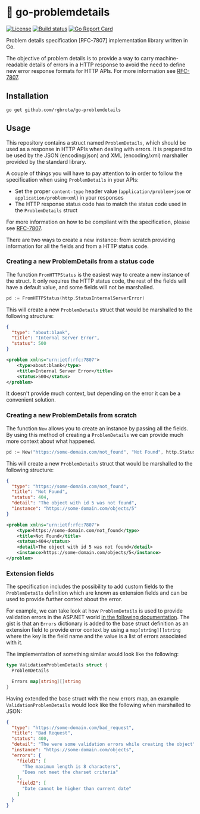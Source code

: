 # 📜 go-problemdetails

[![License](http://img.shields.io/badge/license-MIT-brightgreen.svg)](http://opensource.org/licenses/MIT)
[![Build status](https://github.com/rgbrota/go-problemdetails/actions/workflows/ci.yml/badge.svg)](https://github.com/rgbrota/go-problemdetails/actions/workflows/ci.yml)
[![Go Report Card](https://goreportcard.com/report/github.com/rgbrota/go-problemdetails)](https://goreportcard.com/report/github.com/rgbrota/go-problemdetails)

Problem details specification [RFC-7807] implementation library written in Go. 

The objective of problem details is to provide a way to carry machine-readable details of errors in a HTTP response to avoid the need to define new error response formats for HTTP APIs. For more information see [RFC-7807](https://www.rfc-editor.org/rfc/rfc7807).

## Installation

```go get github.com/rgbrota/go-problemdetails```

## Usage

This repository contains a struct named ```ProblemDetails```, which should be used as a response in HTTP APIs when dealing with errors. It is prepared to be used by the JSON (encoding/json) and XML (encoding/xml) marshaller provided by the standard library. 

A couple of things you will have to pay attention to in order to follow the specification when using ```ProblemDetails``` in your APIs:
- Set the proper ```content-type``` header value (```application/problem+json``` or ```application/problem+xml```) in your responses
- The HTTP response status code has to match the status code used in the ```ProblemDetails``` struct

For more information on how to be compliant with the specification, please see [RFC-7807](https://www.rfc-editor.org/rfc/rfc7807).

There are two ways to create a new instance: from scratch providing information for all the fields and from a HTTP status code.

### Creating a new ProblemDetails from a status code

The function ```FromHTTPStatus``` is the easiest way to create a new instance of the struct. It only requires the HTTP status code, the rest of the fields will have a default value, and some fields will not be marshalled.

```go
pd := FromHTTPStatus(http.StatusInternalServerError)
```

This will create a new ```ProblemDetails``` struct that would be marshalled to the following structure:

```json
{
  "type": "about:blank",
  "title": "Internal Server Error",
  "status": 500
}
```

```xml
<problem xmlns="urn:ietf:rfc:7807">
    <type>about:blank</type>
    <title>Internal Server Error</title>
    <status>500</status>
</problem>
```

It doesn't provide much context, but depending on the error it can be a convenient solution.

### Creating a new ProblemDetails from scratch

The function ```New``` allows you to create an instance by passing all the fields. By using this method of creating a ```ProblemDetails``` we can provide much more context about what happened.

```go
pd := New("https://some-domain.com/not_found", "Not Found", http.StatusNotFound, "The object with id 5 was not found", "https://some-domain.com/objects/5")
```

This will create a new ```ProblemDetails``` struct that would be marshalled to the following structure:

```json
{
  "type": "https://some-domain.com/not_found",
  "title": "Not Found",
  "status": 404,
  "detail": "The object with id 5 was not found",
  "instance": "https://some-domain.com/objects/5"
}
```

```xml
<problem xmlns="urn:ietf:rfc:7807">
    <type>https://some-domain.com/not_found</type>
    <title>Not Found</title>
    <status>404</status>
    <detail>The object with id 5 was not found</detail>
    <instance>https://some-domain.com/objects/5</instance>
</problem>
```

### Extension fields

The specification includes the possibility to add custom fields to the ```ProblemDetails``` definition which are known as extension fields and can be used to provide further context about the error. 

For example, we can take look at how ```ProblemDetails``` is used to provide validation errors in the ASP.NET world [in the following documentation](https://learn.microsoft.com/en-us/dotnet/api/microsoft.aspnetcore.mvc.validationproblemdetails?view=aspnetcore-6.0). The gist is that an ```Errors``` dictionary is added to the base struct definition as an extension field to provide error context by using a ```map[string][]string``` where the key is the field name and the value is a list of errors associated with it. 

The implementation of something similar would look like the following:

```go
type ValidationProblemDetails struct {
  ProblemDetails

  Errors map[string][]string
}
```

Having extended the base struct with the new errors map, an example ```ValidationProblemDetails``` would look like the following when marshalled to JSON:

```json
{
  "type": "https://some-domain.com/bad_request",
  "title": "Bad Request",
  "status": 400,
  "detail": "The were some validation errors while creating the object",
  "instance": "https://some-domain.com/objects",
  "errors": {
    "field1": [
      "The maximum length is 8 characters",
      "Does not meet the charset criteria"
    ],
    "field2": [
      "Date cannot be higher than current date"
    ]
  }
}
```
